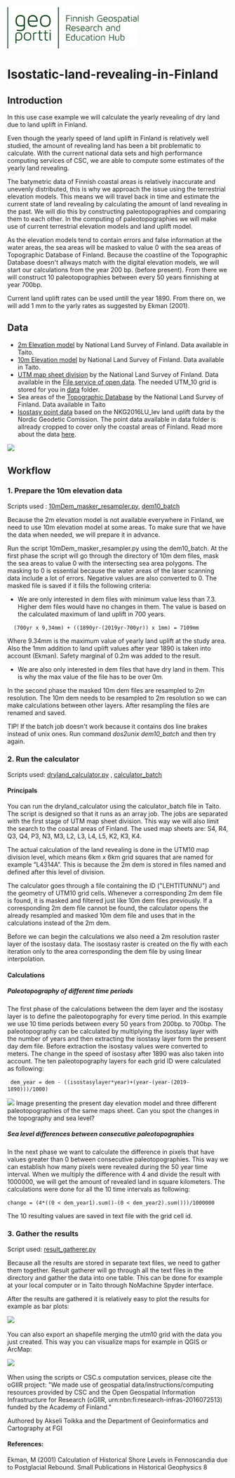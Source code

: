 <img src="https://github.com/geoportti/Logos/blob/master/geoportti_logo_300px.png">

# Isostatic-land-revealing-in-Finland

## Introduction
In this use case example we will calculate the yearly revealing of dry land due to land uplift in Finland. 

Even though the yearly speed of land uplift in Finland is relatively well studied, the amount of revealing land has been a bit problematic to calculate. With the current national data sets and high performance computing services of CSC, we are able to compute some estimates of the yearly land revealing. 

The batymetric data of Finnish coastal areas is relatively inaccurate and unevenly distributed, this is why we approach the issue using the terrestrial elevation models. This means we will travel back in time and estimate the current state of land revealing by calculating the amount of land revealing in the past. We will dio this by constructing paleotopographies and comparing them to each other. In the computing of paleotopographies we will make use of current terrestrial elevation models and land uplift model. 

As the elevation models tend to contain errors and false information at the water areas, the sea areas will be masked to value 0 with the sea areas of Topographic Database of Finland. Because the coastline of the Topographic Database doesn't allways match with the digital elevation models, we will start our calculations from the year 200 bp. (before present). From there we will construct 10 paleotopographies between every 50 years finnishing at year 700bp. 

Current land uplift rates can be used untill the year 1890. From there on, we will add 1 mm to the yarly rates as suggested by Ekman (2001). 
 
## Data

- [2m Elevation model][1] by National Land Survey of Finland. Data available in Taito.
- [10m Elevation model][2] by National Land Survey of Finland. Data available in Taito.
- [UTM map sheet division][9] by the National Land Survey of Finland. Data available in the [File service of open data][10]. The needed   UTM_10 grid is stored for you in [data][11] folder. 
- Sea areas of the [Topographic Database][3] by the National Land Survey of Finland. Data available in Taito
- [Isostasy point data][11] based on the NKG2016LU_lev land uplift data by the Nordic Geodetic Comission. The point data available in     data folder is allready cropped to cover only the coastal areas of Finland. Read more about the data [here][8].

<img src= "https://github.com/geoportti/Isostatic-land-revealing-in-Finland/blob/master/Images/NKG2016LU_lev.png">


## Workflow

### 1. Prepare the 10m elevation data

Scripts used :  [10mDem_masker_resampler.py][7], [dem10_batch][12]

Because the 2m elevation model is not available everywhere in Finland, we need to use 10m elevation model at some areas. To make sure that we have the data when needed, we will prepare it in advance. 

Run the script 10mDem_masker_resampler.py using the dem10_batch. At the first phase the script will go through the directory of 10m dem files, mask the sea areas to value 0 with the intersecting sea area polygons. The masking to 0 is essential because the water areas of the laser scanning data include a lot of errors. Negative values are also converted to 0. The masked file is saved if it fills the following criteria:

- We are only interested in dem files with minimum value less than 7.3. Higher dem files would have no changes in them. The value is based   on the calculated maximum of land uplift in 700 years. 
```pythonscript
  (700yr x 9,34mm) + ((1890yr-(2019yr-700yr)) x 1mm) = 7109mm
```
  Where 9.34mm is the maximum value of yearly land uplift at the study area. Also the 1mm addition to land uplift values after year 1890   is taken into account (Ekman). Safety marginal of 0.2m was added to the result.

- We are also only interested in dem files that have dry land in them. This is why the max value of the file has to be over 0m. 

In the second phase the masked 10m dem files are resampled to 2m resolution. The 10m dem needs to be resampled to 2m resolution so we can make calculations between other layers. After resampling the files are renamed and saved.   

TIP! If the batch job doesn't work because it contains dos line brakes instead of unix ones. Run command *dos2unix dem10_batch* and then try again.  

### 2. Run the calculator

Scripts used: [dryland_calculator.py][5] , [calculator_batch][6]

#### Principals

You can run the dryland_calculator using the calculator_batch file in Taito. The script is designed so that it runs as an array job. The jobs are separated with the first stage of UTM map sheet division. This way we will also limit the search to the coastal areas of Finland. The used map sheets are: S4, R4, Q3, Q4, P3, N3, M3, L2, L3, L4, L5, K2, K3, K4.



The actual calculation of the land revealing is done in the UTM10 map division level, which means 6km x 6km grid squares that are named for example ”L4314A”. This is because the 2m dem is stored in files named and defined after this level of division. 

The calculator goes through a file containing the ID ("LEHTITUNNU") and the geometry of UTM10 grid cells. Whenever a corresponding 2m dem file is found, it is masked and filtered just like 10m dem files previously. If a corresponding 2m dem file cannot be found, the calculator opens the already resampled and masked 10m dem file and uses that in the calculations instead of the 2m dem.

Before we can begin the calculations we also need a 2m resolution raster layer of the isostasy data. The isostasy raster is created on the fly with each iteration only to the area corresponding the dem file by using linear interpolation. 

#### Calculations

##### Paleotopography of different time periods

The first phase of the calculations between the dem layer and the isostasy layer is to define the paleotopography for every time period. 
In this example we use 10 time periods between every 50 years from 200bp. to 700bp. The paleotopography can be calculated by multiplying the isostasy layer with the number of years and then extracting the isostasy layer form the present day dem file. Before extraction the isostasy values were converted to meters. The change in the speed of isostasy after 1890 was also taken into account. The ten paleotopography layers for each grid ID were calculated as following:
```pythonscript
 dem_year = dem - ((isostasylayer*year)+(year-(year-(2019-1890)))/1000)
 ```
 
<img src="https://github.com/geoportti/Isostatic-land-revealing-in-Finland/blob/master/Images/paleotopo.png">
Image presenting the present day elevation model and three different paleotopographies of the same maps sheet. Can you spot the     changes in the topography and sea level?
 
 ##### Sea level differences between consecutive paleotopographies
 
 In the next phase we want to calculate the difference in pixels that have values greater than 0 between consecutive paleotopographies. This way we can establish how many pixels were revealed during the 50 year time interval. When we multiply the difference with 4 and divide the result with 1000000, we will get the amount of revealed land in square kilometers. The calculations were done for all the 10 time intervals as following:
 ```pythonscript
 change = (4*((0 < dem_year1).sum()-(0 < dem_year2).sum()))/1000000
 ```
The 10 resulting values are saved in text file with the grid cell id. 

### 3. Gather the results

Script used: [result_gatherer.py][4]

Because all the results are stored in separate text files, we need to gather them together. Result gatherer will go through all the text files in the directory and gather the data into one table. This can be done for example at your local computer or in Taito through NoMachine Spyder interface. 

After the results are gathered it is relatively easy to plot the results for example as bar plots:

<img src="https://github.com/geoportti/Isostatic-land-revealing-in-Finland/blob/master/Images/Yearly_revealing.png">


You can also export an shapefile merging the utm10 grid with the data you just created. This way you can visualize maps for example in QGIS or ArcMap:

<img src="https://github.com/geoportti/Isostatic-land-revealing-in-Finland/blob/master/Images/reveal_sum_small2.png">

When using the scripts or CSC.s computation services, please cite the oGIIR project: "We made use of geospatial data/instructions/computing resources provided by CSC and the Open Geospatial Information Infrastructure for Research (oGIIR, urn:nbn:fi:research-infras-2016072513) funded by the Academy of Finland."

Authored by Akseli Toikka and the Department of Geoinformatics and Cartography at FGI

#### References:
Ekman, M (2001) Calculation of Historical Shore Levels in Fennoscandia due to Postglacial Rebound. Small Publications in Historical Geophysics 8


[1]:https://www.maanmittauslaitos.fi/en/maps-and-spatial-data/expert-users/product-descriptions/elevation-model-2-m
[2]:https://www.maanmittauslaitos.fi/en/maps-and-spatial-data/expert-users/product-descriptions/elevation-model-10-m
[3]:https://www.maanmittauslaitos.fi/en/maps-and-spatial-data/expert-users/product-descriptions/topographic-database
[4]:https://github.com/geoportti/Isostatic-land-revealing-in-Finland/blob/master/result_gatherer.py
[5]:https://github.com/geoportti/Isostatic-land-revealing-in-Finland/blob/master/dryland_calculator.py
[6]:https://github.com/geoportti/Isostatic-land-revealing-in-Finland/blob/master/calculator_batch
[7]:https://github.com/geoportti/Isostatic-land-revealing-in-Finland/blob/master/10mDem_masker_resampler.py
[8]:https://link.springer.com/article/10.1007/s00190-019-01280-8
[9]:https://www.maanmittauslaitos.fi/sites/maanmittauslaitos.fi/files/old/UTM_lehtijakopdf.pdf
[10]:https://tiedostopalvelu.maanmittauslaitos.fi/tp/kartta
[11]:https://github.com/geoportti/Isostatic-land-revealing-in-Finland/tree/master/data
[12]:https://github.com/geoportti/Isostatic-land-revealing-in-Finland/blob/master/dem10_batch


